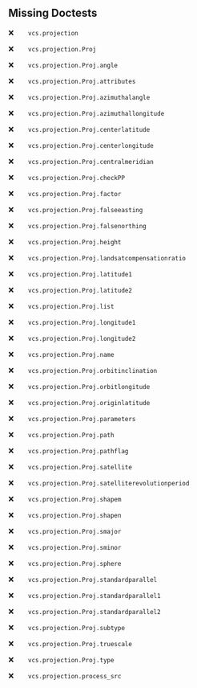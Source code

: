 Missing Doctests
----------------
:x:```    vcs.projection```

:x:```    vcs.projection.Proj```

:x:```    vcs.projection.Proj.angle```

:x:```    vcs.projection.Proj.attributes```

:x:```    vcs.projection.Proj.azimuthalangle```

:x:```    vcs.projection.Proj.azimuthallongitude```

:x:```    vcs.projection.Proj.centerlatitude```

:x:```    vcs.projection.Proj.centerlongitude```

:x:```    vcs.projection.Proj.centralmeridian```

:x:```    vcs.projection.Proj.checkPP```

:x:```    vcs.projection.Proj.factor```

:x:```    vcs.projection.Proj.falseeasting```

:x:```    vcs.projection.Proj.falsenorthing```

:x:```    vcs.projection.Proj.height```

:x:```    vcs.projection.Proj.landsatcompensationratio```

:x:```    vcs.projection.Proj.latitude1```

:x:```    vcs.projection.Proj.latitude2```

:x:```    vcs.projection.Proj.list```

:x:```    vcs.projection.Proj.longitude1```

:x:```    vcs.projection.Proj.longitude2```

:x:```    vcs.projection.Proj.name```

:x:```    vcs.projection.Proj.orbitinclination```

:x:```    vcs.projection.Proj.orbitlongitude```

:x:```    vcs.projection.Proj.originlatitude```

:x:```    vcs.projection.Proj.parameters```

:x:```    vcs.projection.Proj.path```

:x:```    vcs.projection.Proj.pathflag```

:x:```    vcs.projection.Proj.satellite```

:x:```    vcs.projection.Proj.satelliterevolutionperiod```

:x:```    vcs.projection.Proj.shapem```

:x:```    vcs.projection.Proj.shapen```

:x:```    vcs.projection.Proj.smajor```

:x:```    vcs.projection.Proj.sminor```

:x:```    vcs.projection.Proj.sphere```

:x:```    vcs.projection.Proj.standardparallel```

:x:```    vcs.projection.Proj.standardparallel1```

:x:```    vcs.projection.Proj.standardparallel2```

:x:```    vcs.projection.Proj.subtype```

:x:```    vcs.projection.Proj.truescale```

:x:```    vcs.projection.Proj.type```

:x:```    vcs.projection.process_src```

